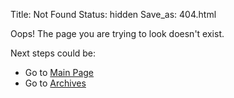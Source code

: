 Title: Not Found
Status: hidden
Save_as: 404.html



Oops! The page you are trying to look doesn't exist.

Next steps could be:

* Go to [Main Page](/)
* Go to [Archives](/archives/)
